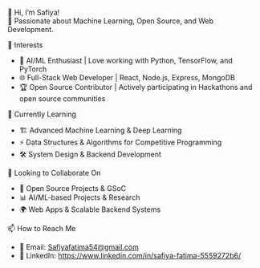 👋 Hi, I’m Safiya!  
🚀 Passionate about Machine Learning, Open Source, and Web Development.  

👀 Interests  
- 🤖 AI/ML Enthusiast | Love working with Python, TensorFlow, and PyTorch  
- 🌐 Full-Stack Web Developer | React, Node.js, Express, MongoDB  
- 🏆 Open Source Contributor | Actively participating in Hackathons and open source communities

🌱 Currently Learning  
- 🏗️ Advanced Machine Learning & Deep Learning  
- ⚡ Data Structures & Algorithms for Competitive Programming  
- 🛠️ System Design & Backend Development  

💞️ Looking to Collaborate On  
- 🎯 Open Source Projects & GSoC  
- 📊 AI/ML-based Projects & Research  
- 🌍 Web Apps & Scalable Backend Systems  

📫 How to Reach Me  
- 📩 Email: Safiyafatima54@gmail.com
- 💬 LinkedIn: https://www.linkedin.com/in/safiya-fatima-5559272b6/
<!---
Soha721/Soha721 is a ✨ special ✨ repository because its `README.md` (this file) appears on your GitHub profile.
You can click the Preview link to take a look at your changes.
--->
